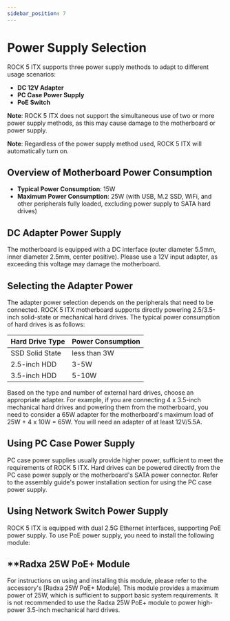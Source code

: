 ```yaml
---
sidebar_position: 7
---
```


# Power Supply Selection

ROCK 5 ITX supports three power supply methods to adapt to different usage scenarios:

- **DC 12V Adapter**
- **PC Case Power Supply**
- **PoE Switch**

**Note**: ROCK 5 ITX does not support the simultaneous use of two or more power supply methods, as this may cause damage to the motherboard or power supply.

**Note**: Regardless of the power supply method used, ROCK 5 ITX will automatically turn on.

## Overview of Motherboard Power Consumption

- **Typical Power Consumption**: 15W
- **Maximum Power Consumption**: 25W (with USB, M.2 SSD, WiFi, and other peripherals fully loaded, excluding power supply to SATA hard drives)

## DC Adapter Power Supply

The motherboard is equipped with a DC interface (outer diameter 5.5mm, inner diameter 2.5mm, center positive). Please use a 12V input adapter, as exceeding this voltage may damage the motherboard.

## Selecting the Adapter Power

The adapter power selection depends on the peripherals that need to be connected. ROCK 5 ITX motherboard supports directly powering 2.5/3.5-inch solid-state or mechanical hard drives. The typical power consumption of hard drives is as follows:

| Hard Drive Type | Power Consumption |
| --------------- | ----------------- |
| SSD Solid State | less than 3W      |
| 2.5-inch HDD    | 3-5W              |
| 3.5-inch HDD    | 5-10W             |

Based on the type and number of external hard drives, choose an appropriate adapter. For example, if you are connecting 4 x 3.5-inch mechanical hard drives and powering them from the motherboard, you need to consider a 65W adapter for the motherboard's maximum load of 25W + 4 x 10W = 65W. You will need an adapter of at least 12V/5.5A.

## Using PC Case Power Supply

PC case power supplies usually provide higher power, sufficient to meet the requirements of ROCK 5 ITX. Hard drives can be powered directly from the PC case power supply or the motherboard's SATA power connector. Refer to the assembly guide's power installation section for using the PC case power supply.

## Using Network Switch Power Supply

ROCK 5 ITX is equipped with dual 2.5G Ethernet interfaces, supporting PoE power supply. To use PoE power supply, you need to install the following module:

## \*\*Radxa 25W PoE+ Module

For instructions on using and installing this module, please refer to the accessory's [Radxa 25W PoE+ Module]. This module provides a maximum power of 25W, which is sufficient to support basic system requirements. It is not recommended to use the Radxa 25W PoE+ module to power high-power 3.5-inch mechanical hard drives.
